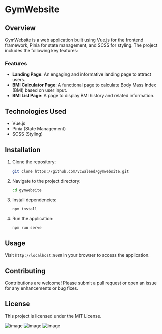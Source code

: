 # GymWebsite

## Overview

GymWebsite is a web application built using Vue.js for the frontend framework, Pinia for state management, and SCSS for styling. The project includes the following key features:

### Features

- **Landing Page**: An engaging and informative landing page to attract users.
- **BMI Calculator Page**: A functional page to calculate Body Mass Index (BMI) based on user input.
- **BMI List Page**: A page to display BMI history and related information.

## Technologies Used

- Vue.js
- Pinia (State Management)
- SCSS (Styling)

## Installation

1. Clone the repository:
   ```bash
   git clone https://github.com/vcwaleed/gymwebsite.git
   ```
2. Navigate to the project directory:
   ```bash
   cd gymwebsite
   ```
3. Install dependencies:
   ```bash
   npm install
   ```
4. Run the application:
   ```bash
   npm run serve
   ```

## Usage

Visit `http://localhost:8080` in your browser to access the application.

## Contributing

Contributions are welcome! Please submit a pull request or open an issue for any enhancements or bug fixes.

## License

This project is licensed under the MIT License.

![image](https://github.com/user-attachments/assets/e8228459-9784-47b9-bfd8-09d604f6d011)
![image](https://github.com/user-attachments/assets/858cb720-d352-46d7-bed1-3fe2fd105d19)
![image](https://github.com/user-attachments/assets/9724706d-1d74-495e-b091-df2b65833b31)


